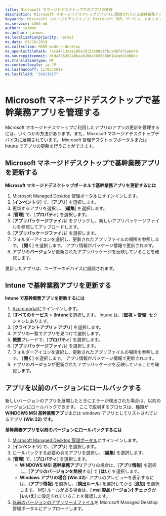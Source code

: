```yaml
---
title: Microsoft マネージドデスクトップでのアプリの管理
description: Microsoft マネージドデスクトップデバイスに展開されている基幹業務アプリを更新する方法に関する情報
keywords: Microsoft マネージドデスクトップ、Microsoft 365、サービス、ドキュメント
ms.service: m365-md
author: jaimeo
ms.author: jaimeo
ms.localizationpriority: normal
ms.date: 01/18/2019
ms.collection: M365-modern-desktop
ms.openlocfilehash: 7aca4713aae189e39133e08a1fbcad6fd75e6a70
ms.sourcegitcommit: 8fda7852b2a5baa92b8a365865b014ea6d100bbc
ms.translationtype: MT
ms.contentlocale: ja-JP
ms.lasthandoff: 12/03/2019
ms.locfileid: "39813857"
---
```

# <a name="manage-line-of-business-apps-in-microsoft-managed-desktop"></a>Microsoft マネージドデスクトップで基幹業務アプリを管理する

<!--Application management -->

Microsoft マネージドデスクトップに利用したアプリのアプリの更新を管理するには、いくつかの方法があります。また、Microsoft マネージドデスクトップデバイスに展開されています。 Microsoft 管理デスクトップポータルまたは Intune でアプリの更新を行うことができます。 

<span id="update-app-mmd" />

## <a name="update-line-of-business-apps-in-microsoft-managed-desktop"></a>Microsoft マネージドデスクトップで基幹業務アプリを更新する

**Microsoft マネージドデスクトップポータルで基幹業務アプリを更新するには**
1. [Microsoft Managed Desktop 管理ポータル](https://aka.ms/mmdportal)にサインインします。
2. [**インベントリ**] で、[**アプリ**] を選択します。  
3. 更新するアプリを選択し、[**編集**] を選択します。
4. [**管理**] で、[**プロパティ**] を選択します。 
5. [**アプリパッケージファイル**] をクリックし、新しいアプリパッケージファイルを参照してアップロードします。
6. [**アプリパッケージファイル**] を選択します。
7. フォルダーアイコンを選択し、更新されたアプリファイルの場所を参照します。 [**開く**] を選択します。 アプリ情報がパッケージ情報で更新されます。
8. アプリの**バージョン**が更新されたアプリパッケージを反映していることを確認します。 

更新したアプリは、ユーザーのデバイスに展開されます。

<span id="update-app-intune" />

## <a name="update-line-of-business-apps-in-intune"></a>Intune で基幹業務アプリを更新する

**Intune で基幹業務アプリを更新するには**
1. [Azure portal](https://portal.azure.com)にサインインします。
2. [**すべてのサービス** > ]**Intune**を選択します。 Intune は、[**監視 + 管理**] セクションにあります。
3. [**クライアントアプリ > アプリ**] を選択します。
4. アプリの一覧でアプリを見つけて選択します。
5. **概要**ブレードで、[**プロパティ**] を選択します。
6. [**アプリパッケージファイル**] を選択します。
7. フォルダーアイコンを選択し、更新されたアプリファイルの場所を参照します。 [**開く**] を選択します。 アプリ情報がパッケージ情報で更新されます。
8. アプリの**バージョン**が更新されたアプリパッケージを反映していることを確認します。

<span id="roll-back-app-mmd" />

## <a name="roll-back-an-app-to-a-previous-version"></a>アプリを以前のバージョンにロールバックする

新しいバージョンのアプリを展開したときにエラーが検出された場合は、以前のバージョンにロールバックできます。 ここで説明するプロセスは、種類が**WINDOWS MSI 基幹業務アプリ**または windows アプリとしてリストされているアプリ **(Win 32) です。**

**基幹業務アプリを以前のバージョンにロールバックするには**

1. [Microsoft Managed Desktop 管理ポータル](https://aka.ms/mmdportal)にサインインします。
2. [**インベントリ**] で、[**アプリ**] を選択します。  
3. ロールバックする必要のあるアプリを選択し、[**編集**] を選択します。
4. [**管理**] で、[**プロパティ**] を選択します。 
    - **WINDOWS MSI 基幹業務アプリ**アプリの場合は、[**アプリ情報**] を選択し、[**アプリのバージョンを無視**する] で [**はい**] を選択します。
    - **Windows アプリの場合 (Win 32)-** アプリのプレビューを表示するには、[**アプリ情報**] を選択し、[**検出ルール**] を選択してから [**追加**] を選択します。 
    MSI ルールがある場合は、[ **msi 製品バージョン] チェック**が [**いいえ**] に設定されていることを確認します。
5. [以前のバージョンのアプリソースファイル](../get-started/deploy-apps.md)を Microsoft Managed Desktop 管理ポータルにアップロードします。  

